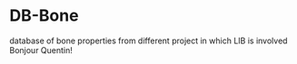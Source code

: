 # DB-Bone
database of bone properties from different project in which LIB is involved
Bonjour Quentin!
